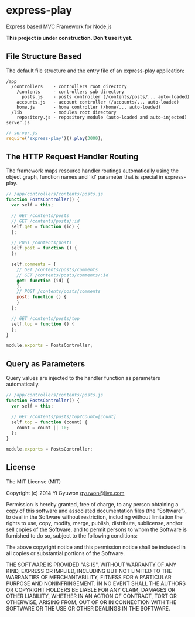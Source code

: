 # express-play

Express based MVC Framework for Node.js

**This project is under construction. Don't use it yet.**

## File Structure Based

The default file structure and the entry file of an express-play application:
```
/app
  /controllers    - controllers root directory
    /contents     - controllers sub directory
      posts.js    - posts controller (/contents/posts/... auto-loaded)
    accounts.js   - account controller (/accounts/... auto-loaded)
    home.js       - home controller (/home/... auto-loaded)
  /lib            - modules root directory
    repository.js - repository module (auto-loaded and auto-injected)
server.js
```

```javascript
// server.js
require('express-play')().play(3000);
```

## The HTTP Request Handler Routing

The framework maps resource handler routings automatically using the object graph, function names and 'id' parameter that is special in express-play.
```javascript
// /app/controllers/contents/posts.js
function PostsController() {
  var self = this;

  // GET /contents/posts
  // GET /contents/posts/:id
  self.get = function (id) {
  };

  // POST /contents/posts
  self.post = function () {
  };

  self.comments = {
    // GET /contents/posts/comments
    // GET /contents/posts/comments/:id
    get: function (id) {
    },
    // POST /contents/posts/comments
    post: function () {
    }
  };

  // GET /contents/posts/top
  self.top = function () {
  };
}

module.exports = PostsController;
```

## Query as Parameters

Query values are injected to the handler function as parameters automatically.
```javascript
// /app/controllers/contents/posts.js
function PostsController() {
  var self = this;

  // GET /contents/posts/top?count=[count]
  self.top = function (count) {
    count = count || 10;
  };
}

module.exports = PostsController;
```

## License

The MIT License (MIT)

Copyright (c) 2014 Yi Gyuwon <gyuwon@live.com>

Permission is hereby granted, free of charge, to any person obtaining a copy
of this software and associated documentation files (the "Software"), to deal
in the Software without restriction, including without limitation the rights
to use, copy, modify, merge, publish, distribute, sublicense, and/or sell
copies of the Software, and to permit persons to whom the Software is
furnished to do so, subject to the following conditions:

The above copyright notice and this permission notice shall be included in
all copies or substantial portions of the Software.

THE SOFTWARE IS PROVIDED "AS IS", WITHOUT WARRANTY OF ANY KIND, EXPRESS OR
IMPLIED, INCLUDING BUT NOT LIMITED TO THE WARRANTIES OF MERCHANTABILITY,
FITNESS FOR A PARTICULAR PURPOSE AND NONINFRINGEMENT. IN NO EVENT SHALL THE
AUTHORS OR COPYRIGHT HOLDERS BE LIABLE FOR ANY CLAIM, DAMAGES OR OTHER
LIABILITY, WHETHER IN AN ACTION OF CONTRACT, TORT OR OTHERWISE, ARISING FROM,
OUT OF OR IN CONNECTION WITH THE SOFTWARE OR THE USE OR OTHER DEALINGS IN
THE SOFTWARE.
